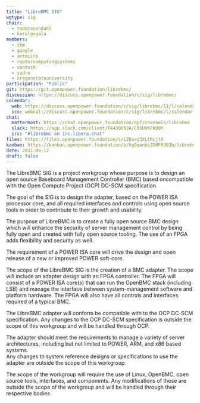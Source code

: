 ```yaml
---
title: "LibreBMC SIG"
wgtype: sig
chair:
  - toddrosendahl
  - karolgugala
members:
  - ibm
  - google
  - antmicro
  - raptorcomputingsystems
  - vantosh
  - yadro
  - oregonstateuniversity
participation: "Public"
git: https://git.openpower.foundation/librebmc/
discussion: https://discuss.openpower.foundation/c/sig/librebmc/
calendar: 
  web: https://discuss.openpower.foundation/c/sig/librebmc/11/l/calendar
  ics: webcal://discuss.openpower.foundation/c/sig/librebmc/l/calendar.ics
chat:
  mattermost: https://chat.openpower.foundation/opf/channels/librebmc
  slack: https://app.slack.com/client/T443QD9JA/C01UVKFKUQY
  irc: "#librebmc on irc.libera.chat"
files: https://files.openpower.foundation/s/iZRseq3XLtRcjtX
kanban: https://kanban.openpower.foundation/b/hgDqwnbiZDHFR3B3b/librebmc
date: 2021-06-12
draft: false
---
```


The LibreBMC SIG is a project workgroup whose purpose is to design an open source Baseboard Management Controller (BMC)
based oncompatible with the Open Compute Project (OCP) DC-SCM specification.  

The goal of the SIG is to design the adapter, based on the POWER ISA processor core,
and all required interfaces and controls using open source tools in order to contribute to their growth and usability.  

The purpose of LibreBMC is to create a fully open source BMC design which will enhance the security of server management control
by being fully open and created with fully open source tooling.  The use of an FPGA adds flexibility and security as well.  

The requirement of a POWER ISA core will drive the design and open release of a new or improved POWER soft-core.  

The scope of the LibreBMC SIG is the creation of a BMC adapter.
The scope will include an adapter design with an FPGA controller.
The FPGA will consist of a POWER ISA core(s) that can run the OpenBMC stack (including LSB) and
manage the interface between system-management software and platform hardware.
The FPGA will also have all controls and interfaces required of a typical BMC.  

The LibreBMC adapter will conform be compatible with to the OCP DC-SCM specification.
Any changes to the OCP DC-SCM specification is outside the scope of this workgroup and will be handled through OCP.  

The adapter should meet the requirements to manage a variety of server architectures,
including but not limited to POWER, ARM, and x86 based systems.  
Any changes to system reference designs or specifications to use the adapter are outside the scope of this workgroup.  

The scope of the workgroup will require the use of Linux, OpenBMC, open source tools, interfaces, and components.
Any modifications of these are outside the scope of the workgroup and will be handled through their respective bodies.  


